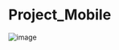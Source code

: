 # Project_Mobile

![image](https://user-images.githubusercontent.com/73680983/201430016-18012263-e2ec-42fe-8501-87ddbb06eed6.png)
